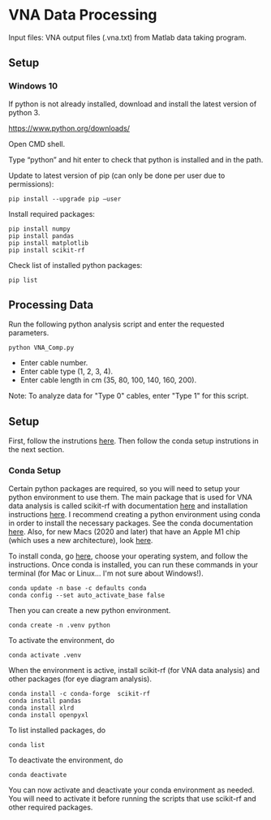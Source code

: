 # VNA Data Processing

Input files: VNA output files (.vna.txt) from Matlab data taking program.

## Setup

### Windows 10

If python is not already installed, download and install the latest version of python 3.

https://www.python.org/downloads/

Open CMD shell.

Type “python” and hit enter to check that python is installed and in the path.

Update to latest version of pip (can only be done per user due to permissions):

```
pip install --upgrade pip –user
```

Install required packages:

```
pip install numpy
pip install pandas
pip install matplotlib
pip install scikit-rf
```

Check list of installed python packages:

```
pip list
```

## Processing Data

Run the following python analysis script and enter the requested parameters.
```
python VNA_Comp.py
```

- Enter cable number.
- Enter cable type (1, 2, 3, 4).
- Enter cable length in cm (35, 80, 100, 140, 160, 200).

Note: To analyze data for "Type 0" cables, enter "Type 1" for this script.

## Setup

First, follow the instrutions [here](https://github.com/ku-cms/eLink_Instrumentation).
Then follow the conda setup instrutions in the next section.

### Conda Setup

Certain python packages are required, so you will need to setup your python environment to use them.
The main package that is used for VNA data analysis is called scikit-rf with documentation [here](https://scikit-rf.readthedocs.io/en/latest/index.html) and installation instructions [here](https://scikit-rf.readthedocs.io/en/latest/tutorials/Installation.html).
I recommend creating a python environment using conda in order to install the necessary packages.
See the conda documentation [here](https://conda.io/projects/conda/en/latest/user-guide/getting-started.html).
Also, for new Macs (2020 and later) that have an Apple M1 chip (which uses a new architecture), look [here](https://www.jimbobbennett.io/installing-scikit-learn-on-an-apple-m1/).

To install conda, go [here](https://docs.conda.io/projects/continuumio-conda/en/latest/user-guide/install/index.html), choose your operating system, and follow the instructions.
Once conda is installed, you can run these commands in your terminal (for Mac or Linux... I'm not sure about Windows!).
```
conda update -n base -c defaults conda
conda config --set auto_activate_base false
```
Then you can create a new python environment.
```
conda create -n .venv python
```
To activate the environment, do
```
conda activate .venv
```
When the environment is active, install scikit-rf (for VNA data analysis) and other packages (for eye diagram analysis).
```
conda install -c conda-forge  scikit-rf
conda install pandas
conda install xlrd
conda install openpyxl
```
To list installed packages, do
```
conda list
```
To deactivate the environment, do
```
conda deactivate
```
You can now activate and deactivate your conda environment as needed.
You will need to activate it before running the scripts that use scikit-rf and other required packages.
